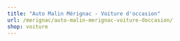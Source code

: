```yaml
---
title: "Auto Malin Mérignac - Voiture d'occasion"
url: /merignac/auto-malin-merignac-voiture-doccasion/
shop: voiture
---
```

